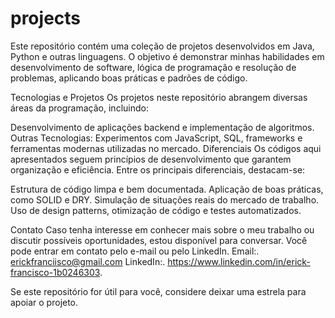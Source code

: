# projects
Este repositório contém uma coleção de projetos desenvolvidos em Java, Python e outras linguagens. O objetivo é demonstrar minhas habilidades em desenvolvimento de software, lógica de programação e resolução de problemas, aplicando boas práticas e padrões de código.

Tecnologias e Projetos Os projetos neste repositório abrangem diversas áreas da programação, incluindo:

Desenvolvimento de aplicações backend e implementação de algoritmos. Outras Tecnologias: Experimentos com JavaScript, SQL, frameworks e ferramentas modernas utilizadas no mercado. Diferenciais Os códigos aqui apresentados seguem princípios de desenvolvimento que garantem organização e eficiência. Entre os principais diferenciais, destacam-se:

Estrutura de código limpa e bem documentada. Aplicação de boas práticas, como SOLID e DRY. Simulação de situações reais do mercado de trabalho. Uso de design patterns, otimização de código e testes automatizados.

Contato Caso tenha interesse em conhecer mais sobre o meu trabalho ou discutir possíveis oportunidades, estou disponível para conversar. Você pode entrar em contato pelo e-mail ou pelo LinkedIn.
Email:. erickfranciisco@gmail.com
LinkedIn:. https://www.linkedin.com/in/erick-francisco-1b0246303.

Se este repositório for útil para você, considere deixar uma estrela para apoiar o projeto.
